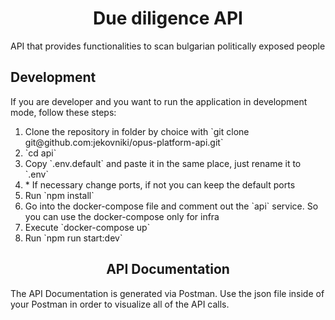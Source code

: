 <h1 style="text-align:center">Due diligence API</h1>
API that provides functionalities to scan bulgarian politically exposed people

<h2>Development</h2>
<p>If you are developer and you want to run the application in development mode, follow these steps:</p>
<ol>
    <li>Clone the repository in folder by choice with `git clone git@github.com:jekovniki/opus-platform-api.git`</li>
    <li>`cd api`</li>
    <li>Copy `.env.default` and paste it in the same place, just rename it to `.env`</li>
    <li>* If necessary change ports, if not you can keep the default ports</li>
    <li>Run `npm install`</li>
    <li>Go into the docker-compose file and comment out the `api` service. So you can use the docker-compose only for infra</li>
    <li>Execute `docker-compose up`</li>
    <li>Run `npm run start:dev`</li>
</ol>
<h2 style="text-align:center">API Documentation</h2>
<p>The API Documentation is generated via Postman. Use the json file inside of your Postman in order to visualize all of the API calls. </p>